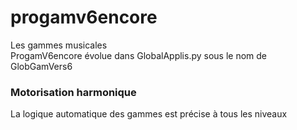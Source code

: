 # progamv6encore
Les gammes musicales<br>
ProgamV6encore évolue dans GlobalApplis.py sous le nom de GlobGamVers6
### Motorisation harmonique
La logique automatique des gammes est précise à tous les niveaux<br>
